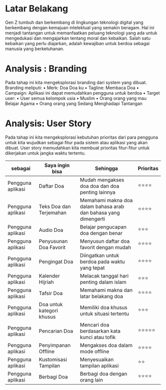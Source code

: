 # Latar Belakang
Gen Z tumbuh dan berkembang di lingkungan teknologi digital yang berkembang dengan 
kemajuan intelektual yang semakin beragam. Hal ini menjadi tantangan untuk memanfaatkan peluang 
teknologi yang ada untuk mengedukasi dan mengajarkan tentang moral dan kebaikan. Salah satu
kebaikan yang perlu diajarkan, adalah kewajiban untuk berdoa sebagai manusia yang berketuhanan.
# Analysis : Branding
Pada tahap ini kita mengeksplorasi branding dari system yang dibuat. Branding meliputi:
•	Merk: Doa Doa ku
•	Tagline: Membaca Doa
•	Campaign: Aplikasi ini dapat memudahkan pengguna untuk berdoa 
•	Target user: 
•	User semua kelompok usia
•	Muslim
•	Orang orang yang mau Belajar Agama 
•	Orang orang yang Sedang Menghadapi Tantangan
# Analysis: User Story
Pada tahap ini kita mengeksplorasi kebutuhan prioritas dari para pengguna untuk kita
wujudkan sebagai fitur pada sistem atau aplikasi yang akan dibuat. User story memudahkan
kita membuat prioritas fitur-fitur untuk dikerjakan untuk jangka waktu tertentu.

| sebagai  | Saya ingin bisa |Sehingga | Prioritas |
|-------|--------|-------|---------|
| Pengguna aplikasi | Daftar Doa | Mudah mengakses doa doa dan doa penting lainnya | ⭐⭐⭐⭐ |
| Pengguna aplikasi | Teks Doa dan Terjemahan | Memahami makna doa dalam bahasa arab dan bahasa yang dimengerti | ⭐⭐⭐⭐ |
| Pengguna aplikasi | Audio Doa | Belajar pengucapan doa dengan benar | ⭐⭐⭐ |
| Pengguna aplikasi | Penyusunan Doa Favorit | Menyusun daftar doa favorit dengan mudah | ⭐⭐⭐⭐ | 
| Pengguna aplikasi | Pengingat Doa | Diingatkan untuk berdoa pada waktu yang tepat | ⭐⭐⭐⭐ | 
| Pengguna aplikasi | Kalender Hijriah | Melacak tanggal hari penting dalam islam | ⭐⭐⭐ | 
| Pengguna aplikasi | Tafsir Doa | Memahami makna dan latar belakang doa | ⭐⭐⭐⭐ | 
| Pengguna aplikasi | Doa untuk kategori khusus | Memiliki doa khusus untuk situasi tertentu | ⭐⭐⭐ | 
| Pengguna aplikasi | Pencarian Doa | Mencari doa berdasarkan kata kunci atau tofik | ⭐⭐⭐⭐⭐ | 
| Pengguna aplikasi | Penyimpanan Offline | Mengakses doa dalam mode offline | ⭐⭐⭐⭐ | 
| Pengguna aplikasi | Kustomisasi Tampilan | Menyesuaikan tampilan aplikasi | ⭐⭐ | 
| Pengguna aplikasi | Berbagi Doa | Berbagi doa dengan orang lain | ⭐⭐⭐⭐ | 




